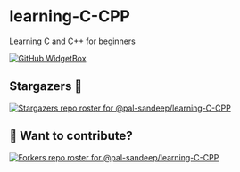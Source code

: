 # learning-C-CPP
Learning C and  C++ for beginners

[![GitHub WidgetBox](https://github-widgetbox.vercel.app/api/profile?username=pal-sandeep&data=followers,repositories,stars,commits)](https://github.com/pal-sandeep)

## Stargazers 💚 

[![Stargazers repo roster for @pal-sandeep/learning-C-CPP](https://reporoster.com/stars/pal-sandeep/learning-C-CPP)](https://github.com/pal-sandeep/learning-C-CPP/stargazers)


## :rocket: Want to contribute?
[![Forkers repo roster for @pal-sandeep/learning-C-CPP](https://reporoster.com/forks/pal-sandeep/learning-C-CPP)](https://github.com/pal-sandeep/learning-C-CPP/network/members)



